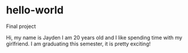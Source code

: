 # hello-world
Final project


Hi, my name is Jayden I am 20 years old and I like spending time with my girlfriend.
I am graduating this semester, it is pretty exciting!
